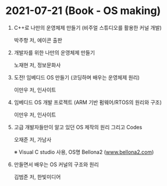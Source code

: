 # 2021-07-21 (Book - OS making)

1. C++로 나만의 운영체제 만들기 (비주얼 스튜디오를 활용한 커널 개발)

   박주항 저, 에이콘 출판

2. 개발자를 위한 나만의 운영체제 만들기

   노재현 저, 정보문화사

3. 도전! 임베디드 OS 만들기 (코딩하며 배우는 운영체제 원리)

   이만우 저, 인사이트

4. 임베디드 OS 개발 프로젝트 (ARM 기반 펌웨어/RTOS의 원리와 구조)

   이만우 저, 인사이트

5. 고급 개발자들만이 알고 있던 OS 제작의 원리 그리고 Codes

   오재준 저, 가남사

   ※ Visual C studio 사용, OS명 Bellona2 (www.bellona2.com)

6. 만들면서 배우는 OS 커널의 구조와 원리

   김범준 저, 한빛미디어